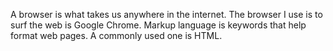 A browser is what takes us anywhere in the internet. The browser I use is to surf the web is Google Chrome.
Markup language is keywords that help format web pages. A commonly used one is HTML.
